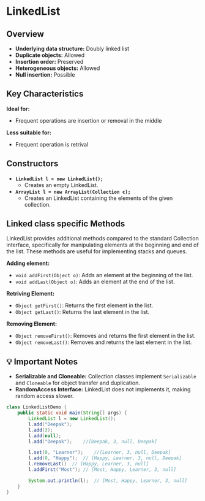 # LinkedList

## Overview

- **Underlying data structure:** Doubly linked list
- **Duplicate objects:** Allowed
- **Insertion order:** Preserved
- **Heterogeneous objects:** Allowed
- **Null insertion:** Possible

## Key Characteristics

**Ideal for:**

- Frequent operations are insertion or removal in the middle

**Less suitable for:**

- Frequent operation is retrival

## Constructors

- **`LinkedList l = new LinkedList();`**
  - Creates an empty LinkedList.
- **`ArrayList l = new ArrayList(Collection c);`**
  - Creates an LinkedList containing the elements of the given collection.

## Linked class specific Methods

LinkedList provides additional methods compared to the standard Collection interface, specifically for manipulating elements at the beginning and end of the list. These methods are useful for implementing stacks and queues.

**Adding element:**

- `void addFirst(Object o)`: Adds an element at the beginning of the list.
- `void addLast(Object o)`: Adds an element at the end of the list.

**Retriving Element:**

- `Object getFirst()`: Returns the first element in the list.
- `Object getLast()`: Returns the last element in the list.

**Removing Element:**

- `Object removeFirst()`: Removes and returns the first element in the list.
- `Object removeLast()`: Removes and returns the last element in the list.

## :bulb: Important Notes

- **Serializable and Cloneable:** Collection classes implement `Serializable` and `Cloneable` for object transfer and duplication.
- **RandomAccess Interface:** LinkedList does not implements it, making random access slower.

```java
class LinkedListDemo {
    public static void main(String[] args) {
        LinkedList l = new LinkedList();
        l.add("Deepak");
        l.add(3);
        l.add(null);
        l.add("Deepak");    //[Deepak, 3, null, Deepak]

        l.set(0, "Learner");    //[Learner, 3, null, Deepak]
        l.add(0, "Happy");  // [Happy, Learner, 3, null, Deepak]
        l.removeLast()  // [Happy, Learner, 3, null]
        l.addFirst("Most"); // [Most, Happy, Learner, 3, null]

        System.out.println(l);  // [Most, Happy, Learner, 3, null]
    }
}
